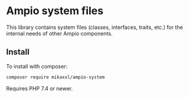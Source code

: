 # Ampio system files

This library contains system files (classes, interfaces, traits, etc.) for the internal needs of other Ampio components.

## Install

To install with composer:

```sh
composer require mikaxxl/ampio-system
```

Requires PHP 7.4 or newer.